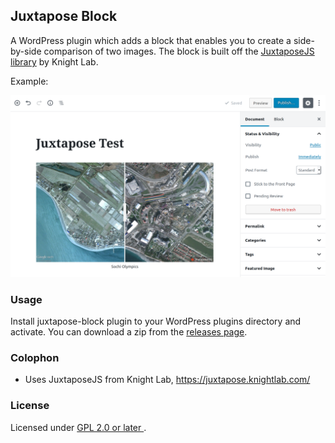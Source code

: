 
## Juxtapose Block

A WordPress plugin which adds a block that enables you to create a side-by-side comparison of two images.
The block is built off the [JuxtaposeJS library](https://juxtapose.knightlab.com/) by Knight Lab.

Example:

![Screenshot](screenshot.png)

### Usage

Install juxtapose-block plugin to your WordPress plugins directory and activate. You can download a zip from the [releases page](https://github.com/mkaz/juxtapose-block/releases).



### Colophon

- Uses JuxtaposeJS from Knight Lab, https://juxtapose.knightlab.com/



### License

Licensed under <a href="https://opensource.org/licenses/GPL-2.0"> GPL 2.0 or later </a>.

